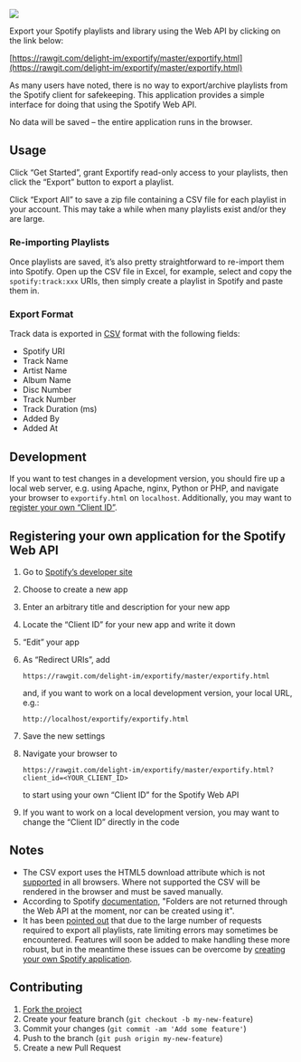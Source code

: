 <a href="https://rawgit.com/delight-im/exportify/master/exportify.html"><img src="screenshot.png"/></a>

Export your Spotify playlists and library using the Web API by clicking on the link below:

[https://rawgit.com/delight-im/exportify/master/exportify.html](https://rawgit.com/delight-im/exportify/master/exportify.html)

As many users have noted, there is no way to export/archive playlists from the Spotify client for safekeeping. This application provides a simple interface for doing that using the Spotify Web API.

No data will be saved – the entire application runs in the browser.

## Usage

Click “Get Started”, grant Exportify read-only access to your playlists, then click the “Export” button to export a playlist.

Click “Export All” to save a zip file containing a CSV file for each playlist in your account. This may take a while when many playlists exist and/or they are large.

### Re-importing Playlists

Once playlists are saved, it’s also pretty straightforward to re-import them into Spotify. Open up the CSV file in Excel, for example, select and copy the `spotify:track:xxx` URIs, then simply create a playlist in Spotify and paste them in.

### Export Format

Track data is exported in [CSV](http://en.wikipedia.org/wiki/Comma-separated_values) format with the following fields:

 * Spotify URI
 * Track Name
 * Artist Name
 * Album Name
 * Disc Number
 * Track Number
 * Track Duration (ms)
 * Added By
 * Added At

## Development

If you want to test changes in a development version, you should fire up a local web server, e.g. using Apache, nginx, Python or PHP, and navigate your browser to `exportify.html` on `localhost`. Additionally, you may want to [register your own “Client ID”](#registering-your-own-application-for-the-spotify-web-api).

## Registering your own application for the Spotify Web API

 1. Go to [Spotify’s developer site](https://developer.spotify.com/my-applications)
 1. Choose to create a new app
 1. Enter an arbitrary title and description for your new app
 1. Locate the “Client ID” for your new app and write it down
 1. “Edit” your app
 1. As “Redirect URIs”, add

    ```
    https://rawgit.com/delight-im/exportify/master/exportify.html
    ```

    and, if you want to work on a local development version, your local URL, e.g.:

    ```
    http://localhost/exportify/exportify.html
    ```

 1. Save the new settings
 1. Navigate your browser to

    ```
    https://rawgit.com/delight-im/exportify/master/exportify.html?client_id=<YOUR_CLIENT_ID>
    ```

    to start using your own “Client ID” for the Spotify Web API

 1. If you want to work on a local development version, you may want to change the “Client ID” directly in the code

## Notes

 * The CSV export uses the HTML5 download attribute which is not [supported](http://caniuse.com/#feat=download) in all browsers. Where not supported the CSV will be rendered in the browser and must be saved manually.
 * According to Spotify [documentation](https://developer.spotify.com/web-api/working-with-playlists/), "Folders are not returned through the Web API at the moment, nor can be created using it".
 * It has been [pointed out](https://github.com/watsonbox/exportify/issues/6) that due to the large number of requests required to export all playlists, rate limiting errors may sometimes be encountered. Features will soon be added to make handling these more robust, but in the meantime these issues can be overcome by [creating your own Spotify application](https://github.com/watsonbox/exportify/issues/6#issuecomment-110793132).

## Contributing

 1. [Fork the project](https://github.com/delight-im/exportify/fork)
 1. Create your feature branch (`git checkout -b my-new-feature`)
 1. Commit your changes (`git commit -am 'Add some feature'`)
 1. Push to the branch (`git push origin my-new-feature`)
 1. Create a new Pull Request
